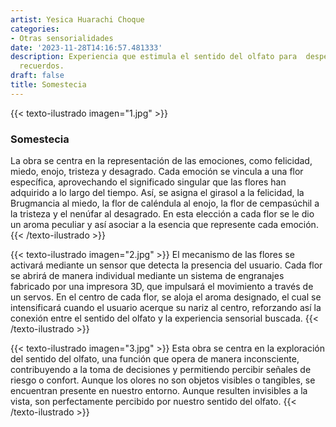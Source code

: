 ```yaml
---
artist: Yesica Huarachi Choque
categories:
- Otras sensorialidades
date: '2023-11-28T14:16:57.481333'
description: Experiencia que estimula el sentido del olfato para  despertar algunos
  recuerdos.
draft: false
title: Somestecia
---
```

{{< texto-ilustrado imagen="1.jpg" >}}
### Somestecia

La obra se centra en la representación de las emociones, como felicidad, miedo, enojo, tristeza y desagrado. Cada emoción se vincula a una flor específica, aprovechando el significado singular que las flores han adquirido a lo largo del tiempo. Así, se asigna el girasol a la felicidad, la Brugmancia al miedo, la flor de caléndula al enojo, la flor de cempasúchil a la tristeza y el nenúfar al desagrado. En esta elección a cada flor se le dio  un aroma peculiar y así asociar a la esencia que represente cada emoción.
{{< /texto-ilustrado >}}

{{< texto-ilustrado imagen="2.jpg" >}}
El mecanismo de las flores se activará mediante un sensor que detecta la presencia del usuario. Cada flor se abrirá de manera individual mediante un sistema de engranajes fabricado por una impresora 3D, que impulsará el movimiento a través de un servos. En el centro de cada flor, se aloja el aroma designado, el cual se intensificará cuando el usuario acerque su nariz al centro, reforzando así la conexión entre el sentido del olfato y la experiencia sensorial buscada.
{{< /texto-ilustrado >}}

{{< texto-ilustrado imagen="3.jpg" >}}
Esta obra se centra en la exploración del sentido del olfato, una función que opera de manera inconsciente, contribuyendo a la toma de decisiones y permitiendo percibir señales de riesgo o confort. 
Aunque los olores no son objetos visibles o tangibles, se encuentran presente en nuestro entorno. Aunque resulten invisibles a la vista, son perfectamente percibido por nuestro sentido del olfato.
{{< /texto-ilustrado >}}
